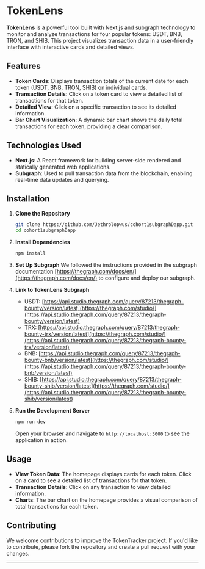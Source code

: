 
# TokenLens

**TokenLens** is a powerful tool built with Next.js and subgraph technology to monitor and analyze transactions for four popular tokens: USDT, BNB, TRON, and SHIB. This project visualizes transaction data in a user-friendly interface with interactive cards and detailed views.

## Features

- **Token Cards**: Displays transaction totals of the current date for each token (USDT, BNB, TRON, SHIB) on individual cards.
- **Transaction Details**: Click on a token card to view a detailed list of transactions for that token.
- **Detailed View**: Click on a specific transaction to see its detailed information.
- **Bar Chart Visualization**: A dynamic bar chart shows the daily total transactions for each token, providing a clear comparison.

## Technologies Used

- **Next.js**: A React framework for building server-side rendered and statically generated web applications.
- **Subgraph**: Used to pull transaction data from the blockchain, enabling real-time data updates and querying.

## Installation

1. **Clone the Repository**

   ```bash
   git clone https://github.com/Jethrolopwus/cohort1subgraphDapp.git
   cd cohort1subgraphDapp
   ```

2. **Install Dependencies**

   ```bash
   npm install
   ```

3. **Set Up Subgraph**
   We followed the instructions provided in the subgraph documentation [https://thegraph.com/docs/en/](https://thegraph.com/docs/en/) to configure and deploy our subgraph.

4. **Link to TokenLens Subgraph**
   - USDT: [https://api.studio.thegraph.com/query/87213/thegraph-bounty/version/latest](https://thegraph.com/studio/](https://api.studio.thegraph.com/query/87213/thegraph-bounty/version/latest)
   - TRX: [https://api.studio.thegraph.com/query/87213/thegraph-bounty-trx/version/latest](https://thegraph.com/studio/](https://api.studio.thegraph.com/query/87213/thegraph-bounty-trx/version/latest)
   - BNB: [https://api.studio.thegraph.com/query/87213/thegraph-bounty-bnb/version/latest](https://thegraph.com/studio/](https://api.studio.thegraph.com/query/87213/thegraph-bounty-bnb/version/latest)
   - SHIB: [https://api.studio.thegraph.com/query/87213/thegraph-bounty-shib/version/latest](https://thegraph.com/studio/](https://api.studio.thegraph.com/query/87213/thegraph-bounty-shib/version/latest)
   
5. **Run the Development Server**

   ```bash
   npm run dev
   ```

   Open your browser and navigate to `http://localhost:3000` to see the application in action.

## Usage

- **View Token Data**: The homepage displays cards for each token. Click on a card to see a detailed list of transactions for that token.
- **Transaction Details**: Click on any transaction to view detailed information.
- **Charts**: The bar chart on the homepage provides a visual comparison of total transactions for each token.

## Contributing

We welcome contributions to improve the TokenTracker project. If you'd like to contribute, please fork the repository and create a pull request with your changes.

---
